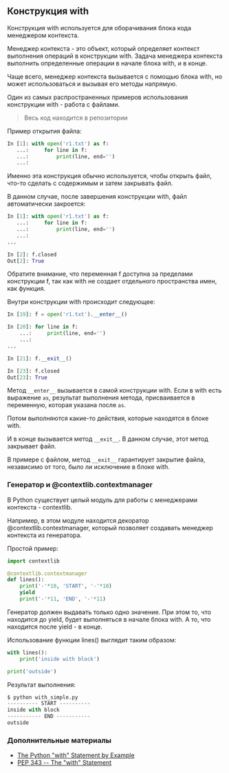 


## Конструкция with

Конструкция with используется для оборачивания блока кода менеджером контекста.

Менеджер контекста - это объект, который определяет контекст выполнения операций в конструкции with.
Задача менеджера контекста выполнить определенные операции в начале блока with, и в конце.

Чаще всего, менеджер контекста вызывается с помощью блока with, но может использоваться и вызывая его методы напрямую.

Один из самых распространенных примеров использования конструкции with - работа с файлами.

> Весь код находится в репозитории

Пример открытия файла:
```python
In [1]: with open('r1.txt') as f:
   ...:     for line in f:
   ...:         print(line, end='')
   ...:
```

Именно эта конструкция обычно используется, чтобы открыть файл, что-то сделать с содержимым и затем закрывать файл.

В данном случае, после завершения конструкции with, файл автоматически закроется:
```python
In [1]: with open('r1.txt') as f:
   ...:     for line in f:
   ...:         print(line, end='')
   ...:
...

In [2]: f.closed
Out[2]: True

```

Обратите внимание, что переменная f доступна за пределами конструкции f, так как with не создает отдельного пространства имен, как функция.

Внутри конструкции with происходит следующее:
```python
In [19]: f = open('r1.txt').__enter__()

In [20]: for line in f:
    ...:     print(line, end='')
    ...:
...

In [21]: f.__exit__()

In [23]: f.closed
Out[23]: True

```

Метод ```__enter__``` вызывается в самой конструкции with.
Если в with есть выражение ```as```, результат выполнения метода, присваивается в переменную, которая указана после  ```as```.

Потом выполняются какие-то действия, которые находятся в блоке with.

И в конце вызывается метод ```__exit__```.
В данном случае, этот метод закрывает файл.

В примере с файлом, метод ```__exit__``` гарантирует закрытие файла, независимо от того, было ли исключение в блоке with.


### Генератор и @contextlib.contextmanager

В Python существует целый модуль для работы с менеджерами контекста - contextlib.

Например, в этом модуле находится декоратор @contextlib.contextmanager, который позволяет создавать менеджер контекста из генератора.

Простой пример:
```python
import contextlib

@contextlib.contextmanager
def lines():
    print('-'*10, 'START', '-'*10)
    yield
    print('-'*11, 'END', '-'*11)
```

Генератор должен выдавать только одно значение.
При этом то, что находится до yield, будет выполняться в начале блока with.
А то, что находится после yield - в конце.

Использование функции lines() выглядит таким образом:
```python
with lines():
    print('inside with block')

print('outside')
```

Результат выполнения:
```python
$ python with_simple.py
---------- START ----------
inside with block
----------- END -----------
outside

```

### Дополнительные материалы

* [The Python "with" Statement by Example](http://preshing.com/20110920/the-python-with-statement-by-example/)
* [PEP 343 -- The "with" Statement](https://www.python.org/dev/peps/pep-0343/)
